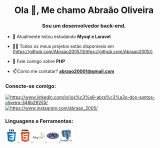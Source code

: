 
<h1 align="center">Ola 👋, Me chamo Abraão Oliveira</h1>
<h3 align="center">Sou um desenvolvedor back-end.</h3>

- 🌱 Atualmente estou estudando **Mysql e Laravel**

- 👨‍💻 Todos os meus projetos estão disponíveis em [https://github.com/Abraao2005/](https://github.com/Abraao2005/)

- 💬 Fale comigo sobre **PHP**

- 📫Como me contatar? **abraao20001@gmail.com**

<h3 align="left">Conecte-se comigo:</h3>
<p align="left">
<a href="https://www.linkedin.com/in/jos%c3%a9-abra%c3%a3o-dos-santos-oliveira-346b29255/" target="blank"><img align="center" src="https://raw.githubusercontent.com/rahuldkjain/github-profile-readme-generator/master/src/images/icons/Social/linked-in-alt.svg" alt="https://www.linkedin.com/in/jos%c3%a9-abra%c3%a3o-dos-santos-oliveira-346b29255/" height="30" width="40" /></a>
<a href="https://instagram.com/https://www.instagram.com/abraao_2005/" target="blank"><img align="center" src="https://raw.githubusercontent.com/rahuldkjain/github-profile-readme-generator/master/src/images/icons/Social/instagram.svg" alt="https://www.instagram.com/abraao_2005/" height="30" width="40" /></a>
</p>

<h3 align="left">Linguagens e Ferramentas:</h3>
<p align="left"> <a href="https://www.w3schools.com/css/" target="_blank" rel="noreferrer"> <img src="https://raw.githubusercontent.com/devicons/devicon/master/icons/css3/css3-original-wordmark.svg" alt="css3" width="40" height="40"/> </a> <a href="https://www.w3.org/html/" target="_blank" rel="noreferrer"> <img src="https://raw.githubusercontent.com/devicons/devicon/master/icons/html5/html5-original-wordmark.svg" alt="html5" width="40" height="40"/> </a> <a href="https://www.mysql.com/" target="_blank" rel="noreferrer"> <img src="https://raw.githubusercontent.com/devicons/devicon/master/icons/mysql/mysql-original-wordmark.svg" alt="mysql" width="40" height="40"/> </a> <a href="https://www.php.net" target="_blank" rel="noreferrer"> <img src="https://raw.githubusercontent.com/devicons/devicon/master/icons/php/php-original.svg" alt="php" width="40" height="40"/> </a> <a href="https://www.postgresql.org" target="_blank" rel="noreferrer"> <img src="https://raw.githubusercontent.com/devicons/devicon/master/icons/postgresql/postgresql-original-wordmark.svg" alt="postgresql" width="40" height="40"/> </a> </p>



<!--
**Abraao2005/Abraao2005** is a ✨ _special_ ✨ repository because its `README.md` (this file) appears on your GitHub profile.

Here are some ideas to get you started:

- 🔭 I’m currently working on ...
- 🌱 I’m currently learning ...
- 👯 I’m looking to collaborate on ...
- 🤔 I’m looking for help with ...
- 💬 Ask me about ...
- 📫 How to reach me: ...
- 😄 Pronouns: ...
- ⚡ Fun fact: ...
-->
